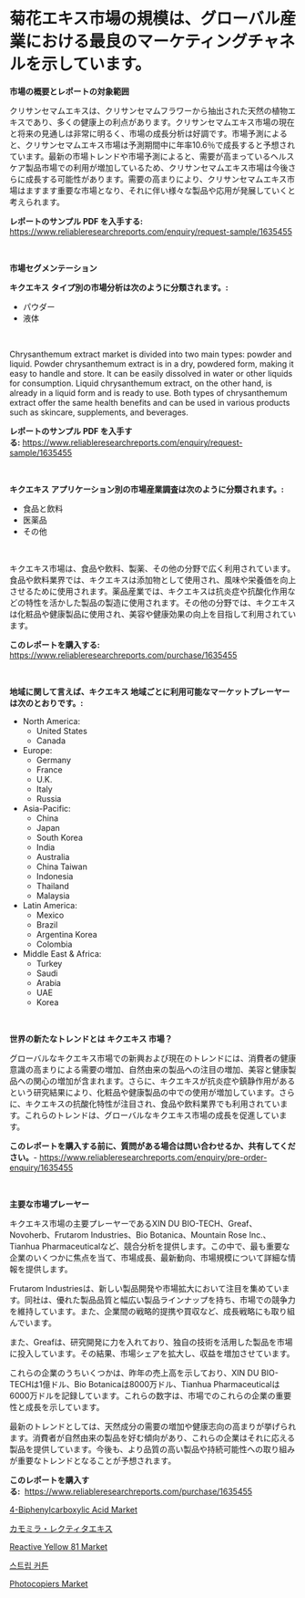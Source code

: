 <p><h1>菊花エキス市場の規模は、グローバル産業における最良のマーケティングチャネルを示しています。</h1></p><p><strong>市場の概要とレポートの対象範囲</strong></p>
<p><p>クリサンセマムエキスは、クリサンセマムフラワーから抽出された天然の植物エキスであり、多くの健康上の利点があります。クリサンセマムエキス市場の現在と将来の見通しは非常に明るく、市場の成長分析は好調です。市場予測によると、クリサンセマムエキス市場は予測期間中に年率10.6％で成長すると予想されています。最新の市場トレンドや市場予測によると、需要が高まっているヘルスケア製品市場での利用が増加しているため、クリサンセマムエキス市場は今後さらに成長する可能性があります。需要の高まりにより、クリサンセマムエキス市場はますます重要な市場となり、それに伴い様々な製品や応用が発展していくと考えられます。</p></p>
<p><strong>レポートのサンプル PDF を入手する:</strong> <a href="https://www.reliableresearchreports.com/enquiry/request-sample/1635455">https://www.reliableresearchreports.com/enquiry/request-sample/1635455</a></p>
<p>&nbsp;</p>
<p><strong>市場セグメンテーション</strong></p>
<p><strong>キクエキス タイプ別の市場分析は次のように分類されます。:</strong></p>
<p><ul><li>パウダー</li><li>液体</li></ul></p>
<p>&nbsp;</p>
<p><p>Chrysanthemum extract market is divided into two main types: powder and liquid. Powder chrysanthemum extract is in a dry, powdered form, making it easy to handle and store. It can be easily dissolved in water or other liquids for consumption. Liquid chrysanthemum extract, on the other hand, is already in a liquid form and is ready to use. Both types of chrysanthemum extract offer the same health benefits and can be used in various products such as skincare, supplements, and beverages.</p></p>
<p><strong>レポートのサンプル PDF を入手する:</strong>&nbsp;<a href="https://www.reliableresearchreports.com/enquiry/request-sample/1635455">https://www.reliableresearchreports.com/enquiry/request-sample/1635455</a></p>
<p>&nbsp;</p>
<p><strong> キクエキス アプリケーション別の市場産業調査は次のように分類されます。:</strong></p>
<p><ul><li>食品と飲料</li><li>医薬品</li><li>その他</li></ul></p>
<p>&nbsp;</p>
<p><p>キクエキス市場は、食品や飲料、製薬、その他の分野で広く利用されています。食品や飲料業界では、キクエキスは添加物として使用され、風味や栄養価を向上させるために使用されます。薬品産業では、キクエキスは抗炎症や抗酸化作用などの特性を活かした製品の製造に使用されます。その他の分野では、キクエキスは化粧品や健康製品に使用され、美容や健康効果の向上を目指して利用されています。</p></p>
<p><strong>このレポートを購入する:</strong>&nbsp; <a href="https://www.reliableresearchreports.com/purchase/1635455">https://www.reliableresearchreports.com/purchase/1635455</a></p>
<p>&nbsp;</p>
<p><strong>地域に関して言えば、キクエキス 地域ごとに利用可能なマーケットプレーヤーは次のとおりです。:</strong></p>
<p><ul>
    <li>
        North America:
        <ul>
            <li>United States</li>
            <li>Canada</li>
        </ul>
    </li>
    <li>
        Europe:
        <ul>
            <li>Germany</li>
            <li>France</li>
            <li>U.K.</li>
            <li>Italy</li>
            <li>Russia</li>
        </ul>
    </li>
    <li>
        Asia-Pacific:
        <ul>
            <li>China</li>
            <li>Japan</li>
            <li>South Korea</li>
            <li>India</li>
            <li>Australia</li>
            <li>China Taiwan</li>
            <li>Indonesia</li>
            <li>Thailand</li>
            <li>Malaysia</li>
        </ul>
    </li>
    <li>
        Latin America:
        <ul>
            <li>Mexico</li>
            <li>Brazil</li>
            <li>Argentina Korea</li>
            <li>Colombia</li>
        </ul>
    </li>
    <li>
        Middle East & Africa:
        <ul>
            <li>Turkey</li>
            <li>Saudi</li>
            <li>Arabia</li>
            <li>UAE</li>
            <li>Korea</li>
        </ul>
    </li>
    </ul></p>
<p>&nbsp;</p>
<p><strong>世界の新たなトレンドとは キクエキス 市場？</strong></p>
<p><p>グローバルなキクエキス市場での新興および現在のトレンドには、消費者の健康意識の高まりによる需要の増加、自然由来の製品への注目の増加、美容と健康製品への関心の増加が含まれます。さらに、キクエキスが抗炎症や鎮静作用があるという研究結果により、化粧品や健康製品の中での使用が増加しています。さらに、キクエキスの抗酸化特性が注目され、食品や飲料業界でも利用されています。これらのトレンドは、グローバルなキクエキス市場の成長を促進しています。</p></p>
<p><strong>このレポートを購入する前に、質問がある場合は問い合わせるか、共有してください。</strong>- <a href="https://www.reliableresearchreports.com/enquiry/pre-order-enquiry/1635455">https://www.reliableresearchreports.com/enquiry/pre-order-enquiry/1635455</a></p>
<p>&nbsp;</p>
<p><strong>主要な市場プレーヤー</strong></p>
<p><p>キクエキス市場の主要プレーヤーであるXIN DU BIO-TECH、Greaf、Novoherb、Frutarom Industries、Bio Botanica、Mountain Rose Inc.、Tianhua Pharmaceuticalなど、競合分析を提供します。この中で、最も重要な企業のいくつかに焦点を当て、市場成長、最新動向、市場規模について詳細な情報を提供します。</p><p>Frutarom Industriesは、新しい製品開発や市場拡大において注目を集めています。同社は、優れた製品品質と幅広い製品ラインナップを持ち、市場での競争力を維持しています。また、企業間の戦略的提携や買収など、成長戦略にも取り組んでいます。</p><p>また、Greafは、研究開発に力を入れており、独自の技術を活用した製品を市場に投入しています。その結果、市場シェアを拡大し、収益を増加させています。</p><p>これらの企業のうちいくつかは、昨年の売上高を示しており、XIN DU BIO-TECHは1億ドル、Bio Botanicaは8000万ドル、Tianhua Pharmaceuticalは6000万ドルを記録しています。これらの数字は、市場でのこれらの企業の重要性と成長を示しています。</p><p>最新のトレンドとしては、天然成分の需要の増加や健康志向の高まりが挙げられます。消費者が自然由来の製品を好む傾向があり、これらの企業はそれに応える製品を提供しています。今後も、より品質の高い製品や持続可能性への取り組みが重要なトレンドとなることが予想されます。</p></p>
<p><strong>このレポートを購入する:</strong>&nbsp;&nbsp;<a href="https://www.reliableresearchreports.com/purchase/1635455">https://www.reliableresearchreports.com/purchase/1635455</a></p>
<p><p><a href="https://issuu.com/reportprime-2/docs/4-biphenylcarboxylic-acid-market-size-2030.pptx">4-Biphenylcarboxylic Acid Market</a></p><p><a href="https://github.com/ReganWisoky2023/Market-Research-Report-List-1/blob/main/80523387252.md">カモミラ・レクティタエキス</a></p><p><a href="https://issuu.com/reportprime-2/docs/reactive-yellow-81-market-size-2030.pptx">Reactive Yellow 81 Market</a></p><p><a href="https://github.com/KellyLyncyh543964/Market-Research-Report-List-1/blob/main/65801325985.md">스트립 커튼</a></p><p><a href="https://view.publitas.com/reportprime-1/photocopiers-market-size-growth-and-forecast-from-2024-2031/">Photocopiers Market</a></p></p>